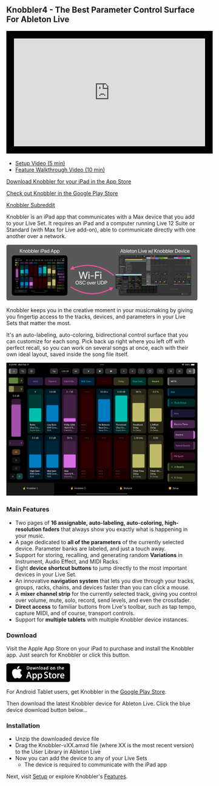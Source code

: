 ## Knobbler4 - The Best Parameter Control Surface For Ableton Live

<iframe width="100%" style="border: 20px solid black; aspect-ratio: 16 / 9" src="https://www.youtube.com/embed/PY_IKedjfz8?si=Hk_QRJ88DjPkZhfU" title="YouTube video player" frameborder="0" allow="accelerometer; autoplay; clipboard-write; encrypted-media; gyroscope; picture-in-picture; web-share" referrerpolicy="strict-origin-when-cross-origin" allowfullscreen></iframe>

- [Setup Video (5 min)](https://www.youtube.com/watch?v=IXMD_2z16_A)
- [Feature Walkthrough Video (10 min)](https://www.youtube.com/watch?v=Be4O1vaxjxU)

[Download Knobbler for your iPad in the App Store](https://apps.apple.com/us/app/knobbler/id6740183923)

[Check out Knobbler in the Google Play Store](https://play.google.com/store/apps/details?id=com.anonymous.knobblernative)

[Knobbler Subreddit](https://www.reddit.com/r/knobbler/)

Knobbler is an iPad app that communicates with a Max device that you add to your Live Set. It requires an iPad and a computer running Live 12 Suite or Standard (with Max for Live add-on), able to communicate directly with one another over a network.

![Big Picture Diagram](images/overview-app-device.png)

Knobbler keeps you in the creative moment in your musicmaking by giving you fingertip access to the tracks, devices, and parameters in your Live Sets that matter the most.

It's an auto-labeling, auto-coloring, bidirectional control surface that you can customize for each song. Pick back up right where you left off with perfect recall, so you can work on several songs at once, each with their own ideal layout, saved inside the song file itself.

![Knobbler Screenshot](images/ipad-knobbler.png)

### Main Features

- Two pages of **16 assignable, auto-labeling, auto-coloring, high-resolution faders** that always show you exactly what is happening in your music.
- A page dedicated to **all of the parameters** of the currently selected device. Parameter banks are labeled, and just a touch away.
- Support for storing, recalling, and generating random **Variations** in Instrument, Audio Effect, and MIDI Racks.
- Eight **device shortcut buttons** to jump directly to the most important devices in your Live Set.
- An innovative **navigation system** that lets you dive through your tracks, groups, racks, chains, and devices faster than you can click a mouse.
- A **mixer channel strip** for the currently selected track, giving you control over volume, mute, solo, record, send levels, and even the crossfader.
- **Direct access** to familiar buttons from Live's toolbar, such as tap tempo, capture MIDI, and of course, transport controls.
- Support for **multiple tablets** with multiple Knobbler device instances.

### Download

Visit the Apple App Store on your iPad to purchase and install the Knobbler app. Just search for Knobbler or click this button.

<a href="https://apps.apple.com/us/app/knobbler/id6740183923"><img src="images/app-store.png" style="max-width: 12em" /></a>

For Android Tablet users, get Knobbler in the [Google Play Store](https://play.google.com/store/apps/details?id=com.anonymous.knobblernative).

Then download the latest Knobbler device for Ableton Live. Click the blue device download button below...

### Installation

- Unzip the downloaded device file
- Drag the Knobbler-vXX.amxd file (where XX is the most recent version) to the User Library in Ableton Live
- Now you can add the device to any of your Live Sets
  - The device is required to communicate with the iPad app

Next, visit [Setup](./setup.md) or explore Knobbler's [Features](./features.md).
